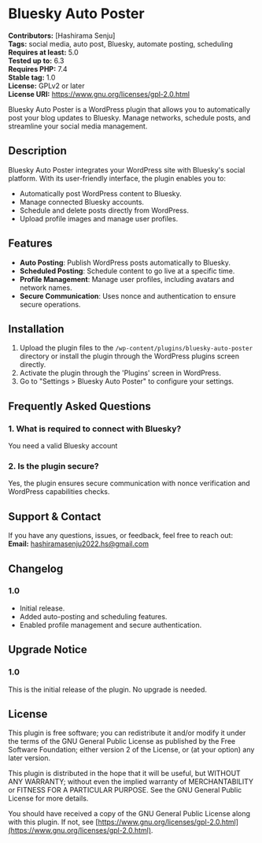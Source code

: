 # Bluesky Auto Poster

**Contributors:** [Hashirama Senju]  
**Tags:** social media, auto post, Bluesky, automate posting, scheduling
**Requires at least:** 5.0  
**Tested up to:** 6.3  
**Requires PHP:** 7.4  
**Stable tag:** 1.0  
**License:** GPLv2 or later  
**License URI:** https://www.gnu.org/licenses/gpl-2.0.html  

Bluesky Auto Poster is a WordPress plugin that allows you to automatically post your blog updates to Bluesky. Manage networks, schedule posts, and streamline your social media management.

## Description

Bluesky Auto Poster integrates your WordPress site with Bluesky's social platform. With its user-friendly interface, the plugin enables you to:
- Automatically post WordPress content to Bluesky.
- Manage connected Bluesky accounts.
- Schedule and delete posts directly from WordPress.
- Upload profile images and manage user profiles.

## Features

- **Auto Posting**: Publish WordPress posts automatically to Bluesky.  
- **Scheduled Posting**: Schedule content to go live at a specific time.  
- **Profile Management**: Manage user profiles, including avatars and network names.  
- **Secure Communication**: Uses nonce and authentication to ensure secure operations.  

## Installation

1. Upload the plugin files to the `/wp-content/plugins/bluesky-auto-poster` directory or install the plugin through the WordPress plugins screen directly.
2. Activate the plugin through the 'Plugins' screen in WordPress.
3. Go to "Settings > Bluesky Auto Poster" to configure your settings.

## Frequently Asked Questions

### 1. What is required to connect with Bluesky?
You need a valid Bluesky account

### 2. Is the plugin secure?
Yes, the plugin ensures secure communication with nonce verification and WordPress capabilities checks.

## Support & Contact

If you have any questions, issues, or feedback, feel free to reach out:  
**Email:** hashiramasenju2022.hs@gmail.com 

## Changelog

### 1.0
- Initial release.
- Added auto-posting and scheduling features.
- Enabled profile management and secure authentication.

## Upgrade Notice

### 1.0
This is the initial release of the plugin. No upgrade is needed.

## License

This plugin is free software; you can redistribute it and/or modify it under the terms of the GNU General Public License as published by the Free Software Foundation; either version 2 of the License, or (at your option) any later version.

This plugin is distributed in the hope that it will be useful, but WITHOUT ANY WARRANTY; without even the implied warranty of MERCHANTABILITY or FITNESS FOR A PARTICULAR PURPOSE. See the GNU General Public License for more details.

You should have received a copy of the GNU General Public License along with this plugin. If not, see [https://www.gnu.org/licenses/gpl-2.0.html](https://www.gnu.org/licenses/gpl-2.0.html).
